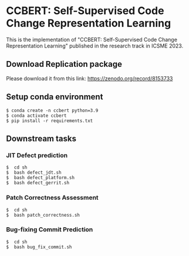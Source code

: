 # CCBERT: Self-Supervised Code Change Representation Learning

This is the implementation of "CCBERT: Self-Supervised Code Change Representation Learning" published in the research track in ICSME 2023. 

## Download Replication package
Please download it from this link: https://zenodo.org/record/8153733


## Setup conda environment


```
$ conda create -n ccbert python=3.9
$ conda activate ccbert
$ pip install -r requirements.txt
```

## Downstream tasks
 
 
### JIT Defect prediction

```
$  cd sh
$  bash defect_jdt.sh
$  bash defect_platform.sh
$  bash defect_gerrit.sh
```

### Patch Correctness Assessment

```
$  cd sh
$  bash patch_correctness.sh
```

### Bug-fixing Commit Prediction

```
$  cd sh
$  bash bug_fix_commit.sh
```












